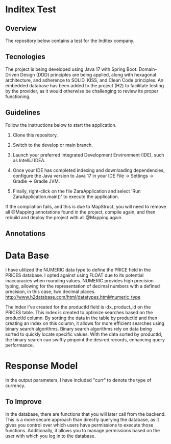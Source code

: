 # Inditex Test

## Overview
The repository below contains a test for the Inditex company.

## Tecnologies
The project is being developed using Java 17 with Spring Boot. Domain-Driven Design (DDD) principles are being applied, 
along with hexagonal architecture, and adherence to SOLID, KISS, and Clean Code principles. 
An embedded database has been added to the project (H2) to facilitate testing by the provider, 
as it would otherwise be challenging to review its proper functioning.

## Guidelines
Follow the instructions below to start the application.

1. Clone this repository.

2. Switch to the develop or main branch.

3. Launch your preferred Integrated Development Environment (IDE), such as IntelliJ IDEA.

4. Once your IDE has completed indexing and downloading dependencies, configure the Java version to Java 17 in your IDE 
File -> Settings -> Gradle -> Gradle JVM.

5. Finally, right-click on the file ZaraApplication and select 'Run ZaraApplication.main()' to execute the application.

If the compilation fails, and this is due to MapStruct, you will need to remove all @Mapping annotations 
found in the project, compile again, and then rebuild and deploy the project with all @Mapping again.

## Annotations

# Data Base
I have utilized the NUMERIC data type to define the PRICE field in the PRICES database. I opted against using FLOAT due to its potential inaccuracies when rounding values. NUMERIC provides high precision typing, allowing for the representation of decimal numbers with a defined precision, in this case, two decimal places.
http://www.h2database.com/html/datatypes.html#numeric_type

The index I've created for the productId field is idx_product_id on the PRICES table. This index is created to optimize searches based on the productId column. By sorting the data in the table by productId and then creating an index on this column, it allows for more efficient searches using binary search algorithms. Binary search algorithms rely on data being sorted to quickly locate specific values. With the data sorted by productId, the binary search can swiftly pinpoint the desired records, enhancing query performance.

# Response Model
In the output parameters, I have included "curr" to denote the type of currency.

## To Improve
In the database, there are functions that you will later call from the backend. This is a more secure approach than directly querying the database, as it gives you control over which users have permissions to execute those functions. Additionally, it allows you to manage permissions based on the user with which you log in to the database.